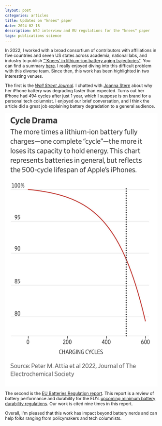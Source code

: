 ```yaml
---
layout: post
categories: articles
title: Updates on "knees" paper
date: 2024-02-18
description: WSJ interview and EU regulations for the "knees" paper
tags: publications science
---
```


In 2022, I worked with a broad consortium of contributors with affiliations in five countries
and seven US states across academia, national labs, and industry to publish
["'Knees' in lithium-ion battery aging trajectories"](https://doi.org/10.1149/1945-7111/ac6d13).
You can find a summary [here](https://petermattia.com/articles/2022/07/10/knees.html).
I really enjoyed diving into this difficult problem with this diverse team.
Since then, this work has been highlighted in two interesting venues.

The first is the [*Wall Street Journal*](https://www.wsj.com/tech/you-dont-need-a-new-iphone-you-just-need-a-new-battery-dc4caaaa?st=6wwgtlxt39bujnx&reflink=desktopwebshare_permalink).
I chatted with [Joanna Stern](https://www.wsj.com/news/author/joanna-stern)
about why her iPhone battery was degrading faster than expected.
Turns out her iPhone had 494 cycles after just 1 year, which I suppose is on brand for a personal tech columnist.
I enjoyed our brief conversation, and I think the article did a great job explaining battery degradation to
a general audience.

<p>
<img src="/img/wsj_knees.png" style="display:block; margin-left: auto; margin-right: auto;">
</p>

The second is the [EU Batteries Regulation report](https://op.europa.eu/en/publication-detail/-/publication/3fcf6f9d-c95b-11ee-95d9-01aa75ed71a1/language-en).
This report is a review of battery performance and durability for the EU's [upcoming minimum battery durability regulations](https://eur-lex.europa.eu/legal-content/EN/TXT/HTML/?uri=CELEX:52020PC0798#:~:text=Article%2010%2C%20together%20with%20Annex,vehicle%20batteries%20with%20internal%20storage.).
Our work is cited nine times in this report.

Overall, I'm pleased that this work has impact beyond battery nerds and can help folks
ranging from policymakers and tech columnists.
